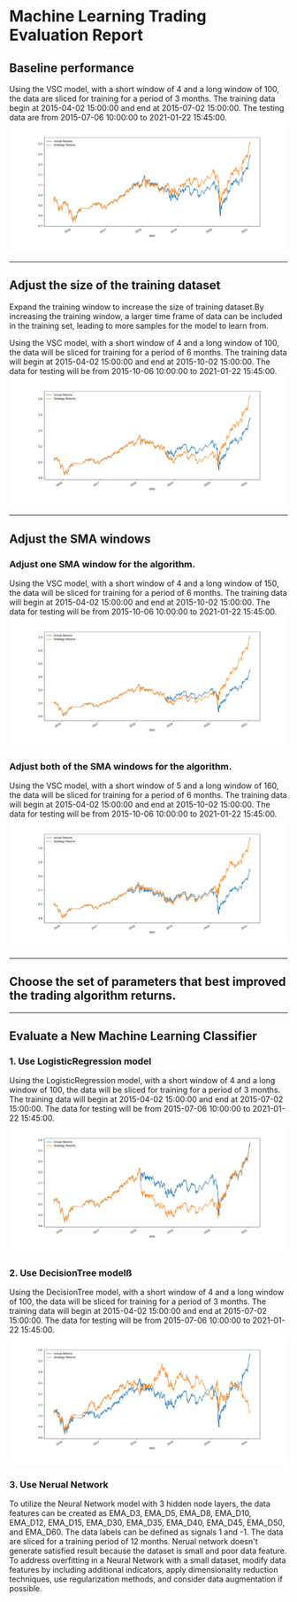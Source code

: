 # Machine Learning Trading Evaluation Report

## Baseline performance
Using the VSC model, with a short window of 4 and a long window of 100, the data are sliced for training for a period of 3 months. The training data begin at 2015-04-02 15:00:00 and end at 2015-07-02 15:00:00. The testing data are from 2015-07-06 10:00:00 to 2021-01-22 15:45:00.
![figure1.png](Resources/figure1.png)

---------------------------------------------------------------------------

## Adjust the size of the training dataset

Expand the training window to increase the size of training dataset.By increasing the training window, a larger time frame of data can be included in the training set, leading to more samples for the model to learn from.

Using the VSC model, with a short window of 4 and a long window of 100, the data will be sliced for training for a period of 6 months. The training data will begin at 2015-04-02 15:00:00 and end at 2015-10-02 15:00:00. The data for testing will be from 2015-10-06 10:00:00 to 2021-01-22 15:45:00.
![figure2.png](Resources/figure2.png)

---------------------------------------------------------------------------

## Adjust the SMA windows
### Adjust one SMA window for the algorithm. 
Using the VSC model, with a short window of 4 and a long window of 150, the data will be sliced for training for a period of 6 months. The training data will begin at 2015-04-02 15:00:00 and end at 2015-10-02 15:00:00. The data for testing will be from 2015-10-06 10:00:00 to 2021-01-22 15:45:00.
![figure3.png](Resources/figure3.png)

### Adjust both of the SMA windows for the algorithm. 
Using the VSC model, with a short window of 5 and a long window of 160, the data will be sliced for training for a period of 6 months. The training data will begin at 2015-04-02 15:00:00 and end at 2015-10-02 15:00:00. The data for testing will be from 2015-10-06 10:00:00 to 2021-01-22 15:45:00.
![figure4.png](Resources/figure4.png)

---------------------------------------------------------------------------

## Choose the set of parameters that best improved the trading algorithm returns. 

---------------------------------------------------------------------------

## Evaluate a New Machine Learning Classifier

### 1. Use LogisticRegression model
Using the LogisticRegression model, with a short window of 4 and a long window of 100, the data will be sliced for training for a period of 3 months. The training data will begin at 2015-04-02 15:00:00 and end at 2015-07-02 15:00:00. The data for testing will be from 2015-07-06 10:00:00 to 2021-01-22 15:45:00.
![figure5.png](Resources/figure5.png)

### 2. Use DecisionTree modelß
Using the DecisionTree model, with a short window of 4 and a long window of 100, the data will be sliced for training for a period of 3 months. The training data will begin at 2015-04-02 15:00:00 and end at 2015-07-02 15:00:00. The data for testing will be from 2015-07-06 10:00:00 to 2021-01-22 15:45:00.
![figure6.png](Resources/figure6.png)

### 3. Use Nerual Network
To utilize the Neural Network model with 3 hidden node layers, the data features can be created as EMA_D3, EMA_D5, EMA_D8, EMA_D10, EMA_D12, EMA_D15, EMA_D30, EMA_D35, EMA_D40, EMA_D45, EMA_D50, and EMA_D60. The data labels can be defined as signals 1 and -1. The data are sliced for a training period of 12 months. Nerual network doesn't generate satisfied result because the dataset is small and poor data feature. To address overfitting in a Neural Network with a small dataset, modify data features by including additional indicators, apply dimensionality reduction techniques, use regularization methods, and consider data augmentation if possible.